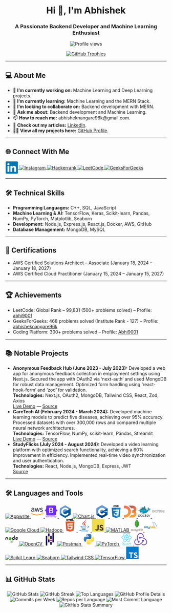 <h1 align="center">Hi 👋, I'm Abhishek</h1>
<h3 align="center">A Passionate Backend Developer and Machine Learning Enthusiast</h3>

<p align="center">
  <img src="https://komarev.com/ghpvc/?username=abhi96k&label=Profile%20views&color=0e75b6&style=flat" alt="Profile views" />
</p>

<div align="center">
  <a href="https://github.com/ryo-ma/github-profile-trophy">
    <img src="https://github-profile-trophy.vercel.app/?username=abhi96k&theme=dracula&margin-w=15&margin-h=15&column=7" alt="GitHub Trophies" />
  </a>
</div>

<hr />

<h2>💻 About Me</h2>
<ul>
  <li>🔭 <strong>I’m currently working on:</strong> Machine Learning and Deep Learning projects.</li>
  <li>🌱 <strong>I’m currently learning:</strong> Machine Learning and the MERN Stack.</li>
  <li>👯 <strong>I’m looking to collaborate on:</strong> Backend development with MERN.</li>
  <li>💬 <strong>Ask me about:</strong> Backend development and Machine Learning.</li>
  <li>📫 <strong>How to reach me:</strong> abhisheknangare96k@gmail.com.</li>
  <li>📝 <strong>Check out my articles:</strong> <a href="https://www.linkedin.com/in/abhishek-nangare-3b6ab1241/">LinkedIn</a>.</li>
  <li>👨‍💻 <strong>View all my projects here:</strong> <a href="https://github.com/Abhi96k">GitHub Profile</a>.</li>
</ul>

<hr />

<h2>🌐 Connect With Me</h2>
<p align="left">
  <a href="https://www.linkedin.com/in/abhishek-nangare-3b6ab1241/" target="_blank">
    <img align="center" src="https://raw.githubusercontent.com/devicons/devicon/master/icons/linkedin/linkedin-original.svg" alt="LinkedIn" height="40" width="40" />
  </a>
  <a href="https://instagram.com/a_b_h_i_s_h_e_k010" target="_blank">
    <img align="center" src="https://upload.wikimedia.org/wikipedia/commons/a/a5/Instagram_icon.png" alt="Instagram" height="40" width="40" />
  </a>
<a href="https://www.hackerrank.com/abhisheknangare2" target="_blank">
    <img align="center" src="https://upload.wikimedia.org/wikipedia/commons/6/65/HackerRank_logo.png" alt="Hackerrank" height="40" width="40" />
  </a>
  <a href="https://www.leetcode.com/abhi9001/" target="_blank">
    <img align="center" src="https://upload.wikimedia.org/wikipedia/commons/1/19/LeetCode_logo_black.png" alt="LeetCode" height="40" width="40" />
  </a>
  <a href="https://auth.geeksforgeeks.org/user/abhisheknangare96k" target="_blank">
    <img align="center" src="https://upload.wikimedia.org/wikipedia/commons/4/43/GeeksforGeeks.svg" alt="GeeksForGeeks" height="40" width="40" />
  </a>
</p>


<hr />

<h2>🛠️ Technical Skills</h2>
<ul>
  <li><strong>Programming Languages:</strong> C++, SQL, JavaScript</li>
  <li><strong>Machine Learning & AI:</strong> TensorFlow, Keras, Scikit-learn, Pandas, NumPy, PyTorch, Matplotlib, Seaborn</li>
  <li><strong>Development:</strong> Node.js, Express.js, React.js, Docker, AWS, GitHub</li>
  <li><strong>Database Management:</strong> MongoDB, MySQL</li>
</ul>

<hr />

<h2>📜 Certifications</h2>
<ul>
  <li>AWS Certified Solutions Architect – Associate (January 18, 2024 – January 18, 2027)</li>
  <li>AWS Certified Cloud Practitioner (January 15, 2024 – January 15, 2027)</li>
</ul>

<hr />

<h2>🏆 Achievements</h2>
<ul>
  <li>LeetCode: Global Rank – 99,831 (500+ problems solved) – Profile: <a href="https://leetcode.com/abhi9001/">abhi9001</a></li>
  <li>GeeksForGeeks: 468 problems solved (Institute Rank - 127) – Profile: <a href="https://auth.geeksforgeeks.org/user/abhisheknangare96k">abhisheknangare96k</a></li>
  <li>Coding Platform: 300+ problems solved – Profile: <a href="https://www.naukri.com/code360/profile/Abhi9001">Abhi9001</a></li>
</ul>

<hr />

<h2>📚 Notable Projects</h2>
<ul>
  <li>
    <strong>Anonymous Feedback Hub (June 2023 - July 2023):</strong> Developed a web app for anonymous feedback collection in employment settings using Next.js. Secured the app with OAuth2 via ‘next-auth‘ and used MongoDB for robust data management. Optimized form handling using ‘react-hook-form‘ and ‘zod‘ for validation.
    <br><strong>Technologies:</strong> Next.js, OAuth2, MongoDB, Tailwind CSS, React, Zod, Axios
    <br><a href="https://feedback-next-js.vercel.app/dashboard">Live Demo</a> — <a href="https://github.com/Abhi96k/TrueFeedBack_NextJs/tree/main">Source</a>
  </li>
  <li>
    <strong>CareTech AI (February 2024 - March 2024):</strong> Developed machine learning models to predict five diseases, achieving over 95% accuracy. Processed datasets with over 300,000 rows and compared multiple neural network architectures.
    <br><strong>Technologies:</strong> TensorFlow, NumPy, scikit-learn, Pandas, Streamlit
    <br><a href="https://ai-health-assistance-alert.streamlit.app/">Live Demo</a> — <a href="https://github.com/Abhi96k/AI-Based-Health-assistant-.git">Source</a>
  </li>
  <li>
    <strong>StudyFlicks (July 2024 - August 2024):</strong> Developed a video learning platform with optimized search functionality, achieving a 60% improvement in efficiency. Implemented real-time video synchronization and user authentication.
    <br><strong>Technologies:</strong> React, Node.js, MongoDB, Express, JWT
    <br><a href="https://github.com/Abhi96k/StudyFlicks.git">Source</a>
  </li>
</ul>

<hr />

<h2>🛠️ Languages and Tools</h2>
<p align="left">
  <a href="https://appwrite.io" target="_blank">
    <img src="https://www.vectorlogo.zone/logos/appwriteio/appwriteio-icon.svg" alt="Appwrite" width="40" height="40"/>
  </a>
  <a href="https://aws.amazon.com" target="_blank">
    <img src="https://raw.githubusercontent.com/devicons/devicon/master/icons/amazonwebservices/amazonwebservices-original-wordmark.svg" alt="AWS" width="40" height="40"/>
  </a>
  <a href="https://getbootstrap.com" target="_blank">
    <img src="https://raw.githubusercontent.com/devicons/devicon/master/icons/bootstrap/bootstrap-plain-wordmark.svg" alt="Bootstrap" width="40" height="40"/>
  </a>
  <a href="https://www.cprogramming.com/" target="_blank">
    <img src="https://raw.githubusercontent.com/devicons/devicon/master/icons/c/c-original.svg" alt="C" width="40" height="40"/>
  </a>
  <a href="https://www.chartjs.org" target="_blank">
    <img src="https://www.chartjs.org/media/logo-title.svg" alt="Chart.js" width="40" height="40"/>
  </a>
  <a href="https://www.w3schools.com/cpp/" target="_blank">
    <img src="https://raw.githubusercontent.com/devicons/devicon/master/icons/cplusplus/cplusplus-original.svg" alt="C++" width="40" height="40"/>
  </a>
  <a href="https://www.w3schools.com/css/" target="_blank">
    <img src="https://raw.githubusercontent.com/devicons/devicon/master/icons/css3/css3-original-wordmark.svg" alt="CSS3" width="40" height="40"/>
  </a>
  <a href="https://d3js.org/" target="_blank">
    <img src="https://raw.githubusercontent.com/devicons/devicon/master/icons/d3js/d3js-original.svg" alt="D3.js" width="40" height="40"/>
  </a>
  <a href="https://www.docker.com/" target="_blank">
    <img src="https://raw.githubusercontent.com/devicons/devicon/master/icons/docker/docker-original-wordmark.svg" alt="Docker" width="40" height="40"/>
  </a>
  <a href="https://expressjs.com" target="_blank">
    <img src="https://raw.githubusercontent.com/devicons/devicon/master/icons/express/express-original-wordmark.svg" alt="Express.js" width="40" height="40"/>
  </a>
  <a href="https://cloud.google.com" target="_blank">
    <img src="https://www.vectorlogo.zone/logos/google_cloud/google_cloud-icon.svg" alt="Google Cloud" width="40" height="40"/>
  </a>
  <a href="https://hadoop.apache.org/" target="_blank">
    <img src="https://www.vectorlogo.zone/logos/apache_hadoop/apache_hadoop-icon.svg" alt="Hadoop" width="40" height="40"/>
  </a>
  <a href="https://www.w3.org/html/" target="_blank">
    <img src="https://raw.githubusercontent.com/devicons/devicon/master/icons/html5/html5-original-wordmark.svg" alt="HTML5" width="40" height="40"/>
  </a>
  <a href="https://www.java.com" target="_blank">
    <img src="https://raw.githubusercontent.com/devicons/devicon/master/icons/java/java-original.svg" alt="Java" width="40" height="40"/>
  </a>
  <a href="https://developer.mozilla.org/en-US/docs/Web/JavaScript" target="_blank">
    <img src="https://raw.githubusercontent.com/devicons/devicon/master/icons/javascript/javascript-original.svg" alt="JavaScript" width="40" height="40"/>
  </a>
  <a href="https://www.mathworks.com/" target="_blank">
    <img src="https://upload.wikimedia.org/wikipedia/commons/2/21/Matlab_Logo.png" alt="MATLAB" width="40" height="40"/>
  </a>
  <a href="https://www.mongodb.com/" target="_blank">
    <img src="https://raw.githubusercontent.com/devicons/devicon/master/icons/mongodb/mongodb-original-wordmark.svg" alt="MongoDB" width="40" height="40"/>
  </a>
  <a href="https://www.mysql.com/" target="_blank">
    <img src="https://raw.githubusercontent.com/devicons/devicon/master/icons/mysql/mysql-original-wordmark.svg" alt="MySQL" width="40" height="40"/>
  </a>
  <a href="https://nodejs.org" target="_blank">
    <img src="https://raw.githubusercontent.com/devicons/devicon/master/icons/nodejs/nodejs-original-wordmark.svg" alt="Node.js" width="40" height="40"/>
  </a>
  <a href="https://opencv.org/" target="_blank">
    <img src="https://www.vectorlogo.zone/logos/opencv/opencv-icon.svg" alt="OpenCV" width="40" height="40"/>
  </a>
  <a href="https://pandas.pydata.org/" target="_blank">
    <img src="https://raw.githubusercontent.com/devicons/devicon/2ae2a900d2f041da66e950e4d48052658d850630/icons/pandas/pandas-original.svg" alt="Pandas" width="40" height="40"/>
  </a>
  <a href="https://postman.com" target="_blank">
    <img src="https://www.vectorlogo.zone/logos/getpostman/getpostman-icon.svg" alt="Postman" width="40" height="40"/>
  </a>
  <a href="https://www.python.org" target="_blank">
    <img src="https://raw.githubusercontent.com/devicons/devicon/master/icons/python/python-original.svg" alt="Python" width="40" height="40"/>
  </a>
  <a href="https://pytorch.org/" target="_blank">
    <img src="https://www.vectorlogo.zone/logos/pytorch/pytorch-icon.svg" alt="PyTorch" width="40" height="40"/>
  </a>
  <a href="https://reactjs.org/" target="_blank">
    <img src="https://raw.githubusercontent.com/devicons/devicon/master/icons/react/react-original-wordmark.svg" alt="React" width="40" height="40"/>
  </a>
  <a href="https://redux.js.org" target="_blank">
    <img src="https://raw.githubusercontent.com/devicons/devicon/master/icons/redux/redux-original.svg" alt="Redux" width="40" height="40"/>
  </a>
  <a href="https://scikit-learn.org/" target="_blank">
    <img src="https://upload.wikimedia.org/wikipedia/commons/0/05/Scikit_learn_logo_small.svg" alt="Scikit Learn" width="40" height="40"/>
  </a>
  <a href="https://seaborn.pydata.org/" target="_blank">
    <img src="https://seaborn.pydata.org/_images/logo-mark-lightbg.svg" alt="Seaborn" width="40" height="40"/>
  </a>
  <a href="https://tailwindcss.com/" target="_blank">
    <img src="https://www.vectorlogo.zone/logos/tailwindcss/tailwindcss-icon.svg" alt="Tailwind CSS" width="40" height="40"/>
  </a>
  <a href="https://www.tensorflow.org" target="_blank">
    <img src="https://www.vectorlogo.zone/logos/tensorflow/tensorflow-icon.svg" alt="TensorFlow" width="40" height="40"/>
  </a>
  <a href="https://www.typescriptlang.org/" target="_blank">
    <img src="https://raw.githubusercontent.com/devicons/devicon/master/icons/typescript/typescript-original.svg" alt="TypeScript" width="40" height="40"/>
  </a>
</p>

<hr />

<h2>📊 GitHub Stats</h2>
<div align="center">
  <!-- GitHub Profile Stats -->
  <img height="180em" src="https://github-readme-stats.vercel.app/api?username=abhi96k&show_icons=true&hide_border=true&theme=dracula&locale=en" alt="GitHub Stats" />
  
  <!-- GitHub Streak Stats -->
  <img height="180em" src="https://github-readme-streak-stats.herokuapp.com/?user=abhi96k&hide_border=true&theme=dracula" alt="GitHub Streak" />
  
  <!-- Top Languages -->
  <img height="180em" src="https://github-readme-stats.vercel.app/api/top-langs?username=abhi96k&show_icons=true&hide_border=true&layout=compact&theme=dracula" alt="Top Languages" />
  


  <!-- GitHub Metrics -->
  <img src="https://github-profile-summary-cards.vercel.app/api/cards/profile-details?username=abhi96k&theme=dracula" alt="GitHub Profile Details" />

  <!-- Commits per Week -->
  <img src="https://github-profile-summary-cards.vercel.app/api/cards/productive-time?username=abhi96k&theme=dracula&utcOffset=8" alt="Commits per Week" />

  <!-- Repository Contributions -->
  <img src="https://github-profile-summary-cards.vercel.app/api/cards/repos-per-language?username=abhi96k&theme=dracula" alt="Repos per Language" />
  <img src="https://github-profile-summary-cards.vercel.app/api/cards/most-commit-language?username=abhi96k&theme=dracula" alt="Most Commit Language" />

  <!-- Starred Repositories -->
  <img src="https://github-profile-summary-cards.vercel.app/api/cards/stats?username=abhi96k&theme=dracula" alt="GitHub Stats Summary" />
 
</div>


